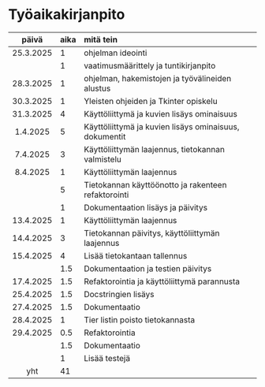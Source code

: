 # Työaikakirjanpito

| päivä | aika | mitä tein  |
| :----:|:-----| :-----|
| 25.3.2025 | 1    | ohjelman ideointi |
|           | 1    | vaatimusmäärittely ja tuntikirjanpito |
| 28.3.2025 | 1    | ohjelman, hakemistojen ja työvälineiden alustus |
| 30.3.2025       | 1    | Yleisten ohjeiden ja Tkinter opiskelu |
| 31.3.2025       |  4   | Käyttöliittymä ja kuvien lisäys ominaisuus |
| 1.4.2025       |   5  | Käyttöliittymä ja kuvien lisäys ominaisuus, dokumentit |
| 7.4.2025       |   3  | Käyttöliittymän laajennus, tietokannan valmistelu |
| 8.4.2025       |   1  | Käyttöliittymän laajennus |
|        |   5  | Tietokannan käyttöönotto ja rakenteen refaktorointi |
|        |   1  | Dokumentaation lisäys ja päivitys |
| 13.4.2025       |   1  |  Käyttöliittymän laajennus |
| 14.4.2025       |   3  |  Tietokannan päivitys, käyttöliittymän laajennus |
| 15.4.2025       |   4  |  Lisää tietokantaan tallennus |
|        |   1.5  |  Dokumentaation ja testien päivitys |
| 17.4.2025       |   1.5  |  Refaktorointia ja käyttöliittymä parannusta |
| 25.4.2025       |   1.5  | Docstringien lisäys  |
| 27.4.2025       |   1.5  | Dokumentaatio  |
| 28.4.2025       |  1   |  Tier listin poisto tietokannasta |
| 29.4.2025       |  0.5   | Refaktorointia  |
|       |  1.5   | Dokumentaatio  |
|       |  1   | Lisää testejä |
| yht       | 41    | |